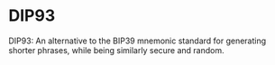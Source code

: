 # DIP93

DIP93: An alternative to the BIP39 mnemonic standard for generating shorter phrases, while being similarly secure and random.

